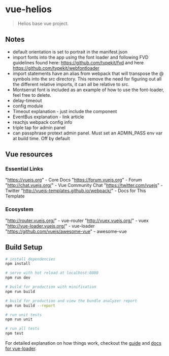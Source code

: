 # vue-helios

> Helios base vue project.


## Notes

* default orientation is set to portrait in the manifest.json
* import fonts into the app using the font loader and following FVD guidelines found here: https://github.com/typekit/fvd and here https://github.com/typekit/webfontloader
* import statements have an alias from webpack that will transpose the @ symbols into the src directory. This remove the need for figuring out all the different relative imports, it can all be relative to src.
* Montserrat font is included as an example of how to use the font-loader, feel free to delete.
* delay-timeout
* config module
* Timeout explanation - just include the component
* EventBus explanation - link article
* reachjs webpack config info
* triple tap for admin panel
* can passphrase protext admin panel. Must set an ADMIN_PASS env var at build time. Off by default

## Vue resources

### Essential Links

"https://vuejs.org" - Core Docs
"https://forum.vuejs.org" - Forum
"http://chat.vuejs.org/" - Vue Community Chat
"https://twitter.com/vuejs" - Twitter
"http://vuejs-templates.github.io/webpack/" - Docs for This Template

### Ecosystem

"http://router.vuejs.org/" - vue-router
"http://vuex.vuejs.org/" - vuex
"http://vue-loader.vuejs.org/" - vue-loader
"https://github.com/vuejs/awesome-vue" - awesome-vue

## Build Setup

``` bash
# install dependencies
npm install

# serve with hot reload at localhost:8080
npm run dev

# build for production with minification
npm run build

# build for production and view the bundle analyzer report
npm run build --report

# run unit tests
npm run unit

# run all tests
npm test
```

For detailed explanation on how things work, checkout the [guide](http://vuejs-templates.github.io/webpack/) and [docs for vue-loader](http://vuejs.github.io/vue-loader).
